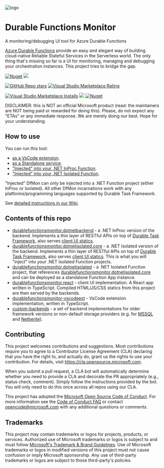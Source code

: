 ![logo](https://raw.githubusercontent.com/microsoft/DurableFunctionsMonitor/main/readme/screenshots/orchestrations2.png) 
# Durable Functions Monitor

A monitoring/debugging UI tool for Azure Durable Functions

[Azure Durable Functions](https://docs.microsoft.com/en-us/azure/azure-functions/durable/durable-functions-overview) provide an easy and elegant way of building cloud-native Reliable Stateful Services in the Serverless world. The only thing that's missing so far is a UI for monitoring, managing and debugging your orchestration instances. This project tries to bridge the gap.

[<img alt="Nuget" src="https://img.shields.io/nuget/v/DurableFunctionsMonitor.DotNetBackend?label=current%20version">](https://www.nuget.org/profiles/durablefunctionsmonitor)  <img src="https://dev.azure.com/kolepes/DurableFunctionsMonitor/_apis/build/status/microsoft.DurableFunctionsMonitor?branchName=main"/>


[<img alt="GitHub Repo stars" src="https://img.shields.io/github/stars/microsoft/durablefunctionsmonitor?label=GitHub%20stars">](https://github.com/microsoft/DurableFunctionsMonitor/stargazers) [<img alt="Visual Studio Marketplace Rating" src="https://img.shields.io/visual-studio-marketplace/r/DurableFunctionsMonitor.durablefunctionsmonitor?label=VsCode%20extension%20rating">
](https://marketplace.visualstudio.com/items?itemName=DurableFunctionsMonitor.durablefunctionsmonitor)


[<img alt="Visual Studio Marketplace Installs" src="https://img.shields.io/visual-studio-marketplace/i/DurableFunctionsMonitor.DurableFunctionsMonitor?label=VsCode%20extension%20installs">](https://marketplace.visualstudio.com/items?itemName=DurableFunctionsMonitor.durablefunctionsmonitor) [<img src="https://img.shields.io/docker/pulls/scaletone/durablefunctionsmonitor"/>](https://hub.docker.com/r/scaletone/durablefunctionsmonitor) [<img alt="Nuget" src="https://img.shields.io/nuget/dt/DurableFunctionsMonitor.DotNetBackend?label=NuGet%20downloads">](https://www.nuget.org/profiles/durablefunctionsmonitor)

DISCLAIMER: this is NOT an official Microsoft product (read: the maintainers are NOT being paid or rewarded for doing this). Please, do not expect any "ETAs" or any immediate response. We are merely doing our best. Hope for your understanding.

## How to use

You can run this tool: 
* [as a VsCode extension](https://marketplace.visualstudio.com/items?itemName=DurableFunctionsMonitor.durablefunctionsmonitor).
* [as a Standalone service](https://github.com/microsoft/DurableFunctionsMonitor/wiki/How-to-run-DfMon-in-Standalone-mode).
* ["Injected" into your .NET InProc Function](https://github.com/microsoft/DurableFunctionsMonitor/blob/main/durablefunctionsmonitor.dotnetbackend/NUGET_README.md).
* ["Injected" into your .NET Isolated Function](https://github.com/microsoft/DurableFunctionsMonitor/tree/main/durablefunctionsmonitor.dotnetisolated.core#durablefunctionsmonitordotnetisolatedcore).

"Injected" DfMon can only be injected into a .NET Function project (either InProc or Isolated). All other DfMon incarnations work with any platforms/programming languages supported by Durable Task Framework.

See [detailed instructions in our Wiki](https://github.com/microsoft/DurableFunctionsMonitor/wiki).

## Contents of this repo

* [durablefunctionsmonitor.dotnetbackend](https://github.com/microsoft/DurableFunctionsMonitor/tree/main/durablefunctionsmonitor.dotnetbackend) - a .NET InProc version of the backend. Implements a thin layer of RESTful APIs on top of [Durable Task Framework](https://github.com/Azure/azure-functions-durable-extension), also serves [client UI statics](https://github.com/microsoft/DurableFunctionsMonitor/tree/main/durablefunctionsmonitor.react).
* [durablefunctionsmonitor.dotnetisolated.core](https://github.com/microsoft/DurableFunctionsMonitor/tree/main/durablefunctionsmonitor.dotnetisolated.core) - a .NET Isolated version of the backend. Implements a thin layer of RESTful APIs on top of [Durable Task Framework](https://github.com/microsoft/durabletask-dotnet), also serves [client UI statics](https://github.com/microsoft/DurableFunctionsMonitor/tree/main/durablefunctionsmonitor.react). This is what you will "inject" into *your* .NET Isolated Function projects.
* [durablefunctionsmonitor.dotnetisolated](https://github.com/microsoft/DurableFunctionsMonitor/tree/main/durablefunctionsmonitor.dotnetisolated) - a .NET Isolated Function project, that references [durablefunctionsmonitor.dotnetisolated.core](https://github.com/microsoft/DurableFunctionsMonitor/tree/main/durablefunctionsmonitor.dotnetisolated.core) and can be deployed as a standalone Function App instance.
* [durablefunctionsmonitor.react](https://github.com/microsoft/DurableFunctionsMonitor/tree/main/durablefunctionsmonitor.react) - client UI implementation. A React app written in TypeScript. Compiled HTML/JS/CSS statics from this project are then served by the backends.
* [durablefunctionsmonitor-vscodeext](https://github.com/microsoft/DurableFunctionsMonitor/tree/main/durablefunctionsmonitor-vscodeext) - VsCode extension implementation, written in TypeScript.
* [custom-backends](https://github.com/microsoft/DurableFunctionsMonitor/tree/main/custom-backends) - a set of backend implementations for older framework versions or non-default storage providers (e.g. for [MSSQL](https://github.com/microsoft/DurableFunctionsMonitor/tree/main/custom-backends/mssql) and [Netherite](https://github.com/microsoft/DurableFunctionsMonitor/tree/main/custom-backends/netherite)).

## Contributing

This project welcomes contributions and suggestions.  Most contributions require you to agree to a
Contributor License Agreement (CLA) declaring that you have the right to, and actually do, grant us
the rights to use your contribution. For details, visit https://cla.opensource.microsoft.com.

When you submit a pull request, a CLA bot will automatically determine whether you need to provide
a CLA and decorate the PR appropriately (e.g., status check, comment). Simply follow the instructions
provided by the bot. You will only need to do this once across all repos using our CLA.

This project has adopted the [Microsoft Open Source Code of Conduct](https://opensource.microsoft.com/codeofconduct/).
For more information see the [Code of Conduct FAQ](https://opensource.microsoft.com/codeofconduct/faq/) or
contact [opencode@microsoft.com](mailto:opencode@microsoft.com) with any additional questions or comments.

## Trademarks

This project may contain trademarks or logos for projects, products, or services. Authorized use of Microsoft 
trademarks or logos is subject to and must follow 
[Microsoft's Trademark & Brand Guidelines](https://www.microsoft.com/en-us/legal/intellectualproperty/trademarks/usage/general).
Use of Microsoft trademarks or logos in modified versions of this project must not cause confusion or imply Microsoft sponsorship.
Any use of third-party trademarks or logos are subject to those third-party's policies.
